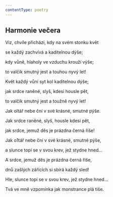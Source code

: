 ```yaml
---
contentType: poetry
---
```


<section>

## Harmonie večera

Viz, chvíle přichází, kdy na svém stonku květ

se každý zachvívá a kaditelnou dýše;

kdy vůně, hlaholy ve vzduchu krouží výše;

to valčík smutný jest a touhou nyvý let!

Květ každý vůní syt kol kaditelnou dýše;

jak srdce raněné, slyš, kdesi housle pět,

to valčík smutný jest a toužně nyvý let!

Jak oltář nebe ční v své krásné, smutné pýše.

Jak srdce raněné, slyš, housle kdesi pět,

jak srdce, jemuž děs je prázdna černá říše!

Jak o1tář nebe ční v své krásné, smutné pýše,

a slunce topí se v svou krev, jež stydne hned...

A srdce, jemuž děs je prázdna černá říše,

dnů zašlých zářících si sbírá každý sled!

Hle, slunce topí se v svou krev, jež stydne hned...

Tvá ve mně vzpomínka jak monstrance plá tiše.

</section>
